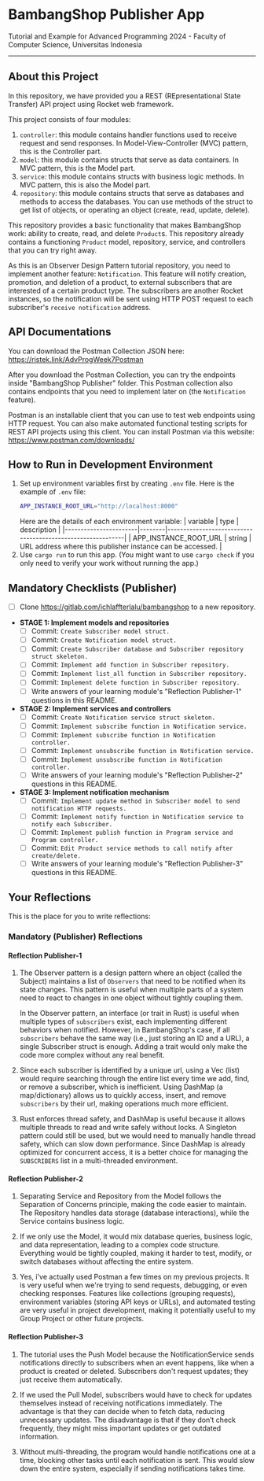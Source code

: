 # BambangShop Publisher App
Tutorial and Example for Advanced Programming 2024 - Faculty of Computer Science, Universitas Indonesia

---

## About this Project
In this repository, we have provided you a REST (REpresentational State Transfer) API project using Rocket web framework.

This project consists of four modules:
1.  `controller`: this module contains handler functions used to receive request and send responses.
    In Model-View-Controller (MVC) pattern, this is the Controller part.
2.  `model`: this module contains structs that serve as data containers.
    In MVC pattern, this is the Model part.
3.  `service`: this module contains structs with business logic methods.
    In MVC pattern, this is also the Model part.
4.  `repository`: this module contains structs that serve as databases and methods to access the databases.
    You can use methods of the struct to get list of objects, or operating an object (create, read, update, delete).

This repository provides a basic functionality that makes BambangShop work: ability to create, read, and delete `Product`s.
This repository already contains a functioning `Product` model, repository, service, and controllers that you can try right away.

As this is an Observer Design Pattern tutorial repository, you need to implement another feature: `Notification`.
This feature will notify creation, promotion, and deletion of a product, to external subscribers that are interested of a certain product type.
The subscribers are another Rocket instances, so the notification will be sent using HTTP POST request to each subscriber's `receive notification` address.

## API Documentations

You can download the Postman Collection JSON here: https://ristek.link/AdvProgWeek7Postman

After you download the Postman Collection, you can try the endpoints inside "BambangShop Publisher" folder.
This Postman collection also contains endpoints that you need to implement later on (the `Notification` feature).

Postman is an installable client that you can use to test web endpoints using HTTP request.
You can also make automated functional testing scripts for REST API projects using this client.
You can install Postman via this website: https://www.postman.com/downloads/

## How to Run in Development Environment
1.  Set up environment variables first by creating `.env` file.
    Here is the example of `.env` file:
    ```bash
    APP_INSTANCE_ROOT_URL="http://localhost:8000"
    ```
    Here are the details of each environment variable:
    | variable              | type   | description                                                |
    |-----------------------|--------|------------------------------------------------------------|
    | APP_INSTANCE_ROOT_URL | string | URL address where this publisher instance can be accessed. |
2.  Use `cargo run` to run this app.
    (You might want to use `cargo check` if you only need to verify your work without running the app.)

## Mandatory Checklists (Publisher)
-   [ ] Clone https://gitlab.com/ichlaffterlalu/bambangshop to a new repository.
-   **STAGE 1: Implement models and repositories**
    -   [ ] Commit: `Create Subscriber model struct.`
    -   [ ] Commit: `Create Notification model struct.`
    -   [ ] Commit: `Create Subscriber database and Subscriber repository struct skeleton.`
    -   [ ] Commit: `Implement add function in Subscriber repository.`
    -   [ ] Commit: `Implement list_all function in Subscriber repository.`
    -   [ ] Commit: `Implement delete function in Subscriber repository.`
    -   [ ] Write answers of your learning module's "Reflection Publisher-1" questions in this README.
-   **STAGE 2: Implement services and controllers**
    -   [ ] Commit: `Create Notification service struct skeleton.`
    -   [ ] Commit: `Implement subscribe function in Notification service.`
    -   [ ] Commit: `Implement subscribe function in Notification controller.`
    -   [ ] Commit: `Implement unsubscribe function in Notification service.`
    -   [ ] Commit: `Implement unsubscribe function in Notification controller.`
    -   [ ] Write answers of your learning module's "Reflection Publisher-2" questions in this README.
-   **STAGE 3: Implement notification mechanism**
    -   [ ] Commit: `Implement update method in Subscriber model to send notification HTTP requests.`
    -   [ ] Commit: `Implement notify function in Notification service to notify each Subscriber.`
    -   [ ] Commit: `Implement publish function in Program service and Program controller.`
    -   [ ] Commit: `Edit Product service methods to call notify after create/delete.`
    -   [ ] Write answers of your learning module's "Reflection Publisher-3" questions in this README.

## Your Reflections
This is the place for you to write reflections:

### Mandatory (Publisher) Reflections

#### Reflection Publisher-1
1. The Observer pattern is a design pattern where an object (called the Subject) maintains a list of `Observers` that need to be notified when its state changes. This pattern is useful when multiple parts of a system need to react to changes in one object without tightly coupling them.

    In the Observer pattern, an interface (or trait in Rust) is useful when multiple types of `subscribers` exist, each implementing different behaviors when notified. However, in BambangShop's case, if all `subscribers` behave the same way (i.e., just storing an ID and a URL), a single Subscriber struct is enough. Adding a trait would only make the code more complex without any real benefit.

2. Since each subscriber is identified by a unique url, using a Vec (list) would require searching through the entire list every time we add, find, or remove a subscriber, which is inefficient. Using DashMap (a map/dictionary) allows us to quickly access, insert, and remove `subscribers` by their url, making operations much more efficient.

3. Rust enforces thread safety, and DashMap is useful because it allows multiple threads to read and write safely without locks. A Singleton pattern could still be used, but we would need to manually handle thread safety, which can slow down performance. Since DashMap is already optimized for concurrent access, it is a better choice for managing the `SUBSCRIBERS` list in a multi-threaded environment.

#### Reflection Publisher-2
1. Separating Service and Repository from the Model follows the Separation of Concerns principle, making the code easier to maintain. The Repository handles data storage (database interactions), while the Service contains business logic.

2. If we only use the Model, it would mix database queries, business logic, and data representation, leading to a complex code structure. Everything would be tightly coupled, making it harder to test, modify, or switch databases without affecting the entire system.

3. Yes, i've actually used Postman a few times on my previous projects. It is very useful when we're trying to send requests, debugging, or even checking responses. Features like collections (grouping requests), environment variables (storing API keys or URLs), and automated testing are very useful in project development, making it potentially useful to my Group Project or other future projects.

#### Reflection Publisher-3
1. The tutorial uses the Push Model because the NotificationService sends notifications directly to subscribers when an event happens, like when a product is created or deleted. Subscribers don't request updates; they just receive them automatically.

2. If we used the Pull Model, subscribers would have to check for updates themselves instead of receiving notifications immediately. The advantage is that they can decide when to fetch data, reducing unnecessary updates. The disadvantage is that if they don’t check frequently, they might miss important updates or get outdated information.

3. Without multi-threading, the program would handle notifications one at a time, blocking other tasks until each notification is sent. This would slow down the entire system, especially if sending notifications takes time.